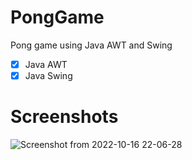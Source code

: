 # PongGame
Pong game using Java AWT and Swing 

- [x] Java AWT
- [x] Java Swing

# Screenshots
![Screenshot from 2022-10-16 22-06-28](https://user-images.githubusercontent.com/39818943/196045865-40730f76-3e45-4f27-bf2b-b9410158064c.png)
